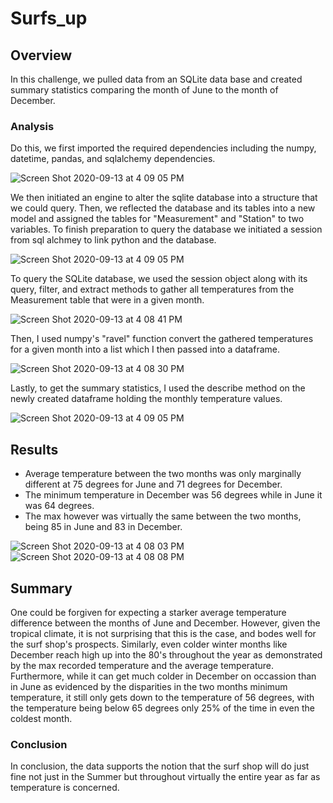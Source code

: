 # Surfs_up

## Overview
In this challenge, we pulled data from an SQLite data base and created summary statistics comparing the month of June to the month of December.

### Analysis
Do this, we first imported the required dependencies including the numpy, datetime, pandas, and sqlalchemy dependencies. 

![Screen Shot 2020-09-13 at 4 09 05 PM](https://user-images.githubusercontent.com/66881241/93031163-8d92b100-f5dd-11ea-87d6-fdd375ae8254.png)

We then initiated an engine to alter the sqlite database into a structure that we could query. Then, we reflected the database and its tables into a new model and assigned the tables for "Measurement" and "Station" to two variables. To finish preparation to query the database we initiated a session from sql alchmey to link python and the database.

![Screen Shot 2020-09-13 at 4 09 05 PM](https://user-images.githubusercontent.com/66881241/93031174-a26f4480-f5dd-11ea-8f64-41060df1ac02.png)

To query the SQLite database, we used the session object along with its query, filter, and extract methods to gather all temperatures from the Measurement table that were in a given month. 

![Screen Shot 2020-09-13 at 4 08 41 PM](https://user-images.githubusercontent.com/66881241/93031240-1c073280-f5de-11ea-9def-60ae921fc1fc.png)

Then, I used numpy's "ravel" function convert the gathered temperatures for a given month into a list which I then passed into a dataframe. 

![Screen Shot 2020-09-13 at 4 08 30 PM](https://user-images.githubusercontent.com/66881241/93031203-df3b3b80-f5dd-11ea-8e55-7c34b55447b3.png)

Lastly, to get the summary statistics, I used the describe method on the newly created dataframe holding the monthly temperature values.

![Screen Shot 2020-09-13 at 4 09 05 PM](https://user-images.githubusercontent.com/66881241/93031192-c763b780-f5dd-11ea-9921-1555e900c265.png)

## Results
* Average temperature between the two months was only marginally different at 75 degrees for June and 71 degrees for December. 
* The minimum temperature in December was 56 degrees while in June it was 64 degrees.
* The max however was virtually the same between the two months, being 85 in June and 83 in December.

![Screen Shot 2020-09-13 at 4 08 03 PM](https://user-images.githubusercontent.com/66881241/93031146-7227a600-f5dd-11ea-907c-f321510acb51.png) ![Screen Shot 2020-09-13 at 4 08 08 PM](https://user-images.githubusercontent.com/66881241/93031153-781d8700-f5dd-11ea-9383-b40ecf58168e.png)



## Summary
One could be forgiven for expecting a starker average temperature difference between the months of June and December. However, given the tropical climate, it is not surprising that this is the case, and bodes well for the surf shop's prospects. Similarly, even colder winter months like December reach high up into the 80's throughout the year as demonstrated by the max recorded temperature and the average temperature. Furthermore, while it can get much colder in December on occassion than in June as evidenced by the disparities in the two months minimum temperature, it still only gets down to the temperature of 56 degrees, with the temperature being below 65 degrees only 25% of the time in even the coldest month.


### Conclusion
In conclusion, the data supports the notion that the surf shop will do just fine not just in the Summer but throughout virtually the entire year as far as temperature is concerned. 
